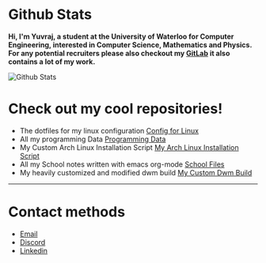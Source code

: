 # Github Stats  
**Hi, I'm Yuvraj, a student at the University of Waterloo for Computer Engineering, interested in Computer Science, Mathematics and Physics.**
&nbsp;  
**For any potential recruiters please also checkout my [GitLab](https://gitlab.com/yuvibirdi/) it also contains a lot of my work.**

![Github Stats](https://greptile-stats.vercel.app/api/widget/yuvibirdi/stats)

# Check out my cool repositories!

* The dotfiles for my linux configuration [Config for Linux](https://gitlab.com/yuvibirdi/dotfiles-backup)
* All my programming Data  [Programming Data](https://gitlab.com/yuvibirdi/programming)
* My Custom Arch Linux Installation Script  [My Arch Linux Installation Script](https://github.com/yuvibirdi/arch-installer)
* All my School notes written with emacs org-mode [School Files](https://gitlab.com/yuvibirdi/school)
* My heavily customized and modified dwm build [My Custom Dwm Build](https://gitlab.com/yuvibirdi/school)

---

# Contact methods

* <a href = "mailto: yb@yuvibirdi.com">Email</a>
* [Discord](ystdin)
* [Linkedin](https://www.linkedin.com/in/ystdin)
